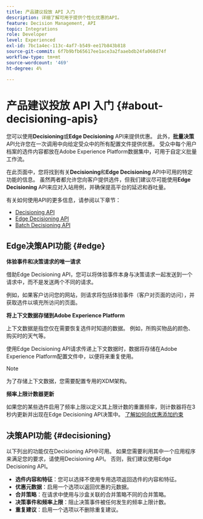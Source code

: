 ```yaml
---
title: 产品建议投放 API 入门
description: 详细了解可用于提供个性化优惠的API。
feature: Decision Management, API
topic: Integrations
role: Developer
level: Experienced
exl-id: 7bc1a4ec-113c-4af7-b549-ee17b843b818
source-git-commit: 6f7b9bfb65617ee1ace3a2faaebdb24fa068d74f
workflow-type: tm+mt
source-wordcount: '469'
ht-degree: 4%

---
```


# 产品建议投放 API 入门 {#about-decisioning-apis}

您可以使用&#x200B;**Decisioning**&#x200B;或&#x200B;**Edge Decisioning** API来提供优惠。 此外，**批量决策** API允许您在一次调用中向给定受众中的所有配置文件提供优惠。 受众中每个用户档案的选件内容都放在Adobe Experience Platform数据集中，可用于自定义批量工作流。

在此页面中，您将找到有关&#x200B;**Decisioning**&#x200B;和&#x200B;**Edge Decisioning** API中可用的特定功能的信息。 虽然两者都允许您向客户提供选件，但我们建议尽可能使用&#x200B;**Edge Decisioning** API来应对入站用例，并确保提高平台的延迟和吞吐量。

有关如何使用API的更多信息，请参阅以下章节：

* [Decisioning API](decisioning-api.md)
* [Edge Decisioning API](edge-decisioning-api.md)
* [Batch Decisioning API](batch-decisioning-api.md)

## Edge决策API功能 {#edge}

**体验事件和决策请求的唯一请求**

借助Edge Decisioning API，您可以将体验事件本身与决策请求一起发送到一个请求中，而不是发送两个不同的请求。

例如，如果客户访问您的网站，则请求将包括体验事件（客户对页面的访问），并获取选件以填充所访问的页面。

**将上下文数据存储到Adobe Experience Platform**

上下文数据是指您仅在需要恢复选件时知道的数据。 例如，所购买物品的颜色、购买时的天气等。

使用Edge Decisioning API请求传递上下文数据时，数据将存储在Adobe Experience Platform配置文件中，以便将来重复使用。

>[!NOTE]
>
>为了存储上下文数据，您需要配置专用的XDM架构。

**频率上限计数器更新**

如果您的某些选件启用了频率上限以定义其上限计数的重置频率，则计数器将在3秒内更新并出现在Edge Decisioning API决策中。 [了解如何向优惠添加约束](../../offer-library/add-constraints.md)

## 决策API功能 {#decisioning}

以下列出的功能仅在Decisioning API中可用。 如果您需要利用其中一个应用程序来满足您的要求，请使用Decisioning API。 否则，我们建议使用Edge Decisioning API。

* **选件内容和特征**：您可以选择不使用专用选项返回选件的内容和特征。
* **优惠元数据**：启用一个选项以返回优惠的元数据。
* **合并策略**：在请求中使用与沙盒关联的合并策略不同的合并策略。
* **决策事件和频率上限**：阻止决策事件被任何发生的频率上限计数。
* **重复建议**：启用一个选项以不删除重复建议。
